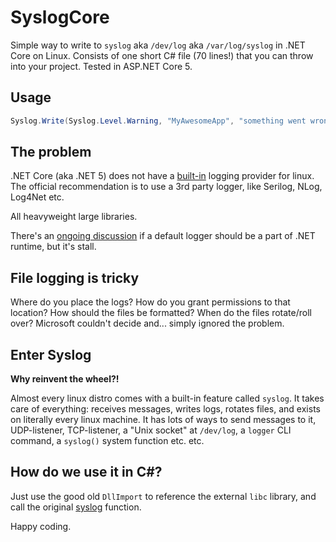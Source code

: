 # SyslogCore

Simple way to write to `syslog` aka `/dev/log` aka `/var/log/syslog` in .NET Core on Linux. Consists of one short C# file (70 lines!) that you can throw into your project. Tested in ASP.NET Core 5.

## Usage

```csharp
Syslog.Write(Syslog.Level.Warning, "MyAwesomeApp", "something went wrong");
```

## The problem

.NET Core (aka .NET 5) does not have a [built-in](https://docs.microsoft.com/en-us/aspnet/core/fundamentals/logging/?view=aspnetcore-5.0&tabs=aspnetcore2x#built-in-logging-providers-1) logging provider for linux. The official recommendation is to use a 3rd party logger, like Serilog, NLog, Log4Net etc.

All heavyweight large libraries.

There's an [ongoing discussion](https://github.com/aspnet/Logging/issues/441) if a default  logger should be a part of .NET runtime, but it's stall.

## File logging is tricky

Where do you place the logs? How do you grant permissions to that location? How should the files be formatted? When do the files rotate/roll over? Microsoft couldn't decide and... simply ignored the problem.

## Enter Syslog

**Why reinvent the wheel?!**

Almost every linux distro comes with a built-in feature called `syslog`. It takes care of everything: receives messages, writes logs, rotates files, and exists on literally every linux machine. It has lots of ways to send messages to it, UDP-listener, TCP-listener, a "Unix socket" at `/dev/log`, a `logger` CLI command, a `syslog()` system function etc. etc.

## How do we use it in C#?

Just use the good old `DllImport` to reference the external `libc` library, and call the original [syslog](https://linux.die.net/man/3/syslog) function.

Happy coding.
